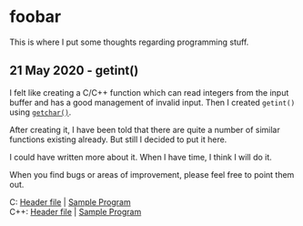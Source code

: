 # foobar
This is where I put some thoughts regarding programming stuff.

## 21 May 2020 - getint()
I felt like creating a C/C++ function which can read integers from the input buffer and has a good management of invalid input. Then I created `getint()` using [`getchar()`](https://en.cppreference.com/w/c/io/getchar).

After creating it, I have been told that there are quite a number of similar functions existing already. But still I decided to put it here.

I could have written more about it. When I have time, I think I will do it.

When you find bugs or areas of improvement, please feel free to point them out.

C: [Header file](https://github.com/ZhongRuoyu/foobar/blob/master/getint/c/cgetint.h) | [Sample Program](https://github.com/ZhongRuoyu/foobar/blob/master/getint/c/sample.c)  
C++: [Header file](https://github.com/ZhongRuoyu/foobar/blob/master/getint/cpp/getint.hh) | [Sample Program](https://github.com/ZhongRuoyu/foobar/blob/master/getint/cpp/sample.cpp)